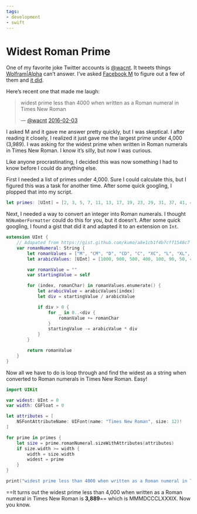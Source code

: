 ```yaml
---
tags:
- development
- swift
---
```


# Widest Roman Prime

One of my favorite joke Twitter accounts is [@wacnt](https://twitter.com/wacnt). It tweets things [Wolfram|Alpha](http://www.wolframalpha.com) can’t answer. I’ve asked [Facebook M](http://www.wired.com/2015/08/facebook-launches-m-new-kind-virtual-assistant/) to figure out a few of them and [it did](https://twitter.com/soffes/status/679015723532947456).

Here’s recent one that made me laugh:

> widest prime less than 4000 when written as a Roman numeral in Times New Roman
>
> — [@wacnt](https://twitter.com/wacnt) [2016-02-03](https://twitter.com/wacnt/status/695034110037757952)

I asked M and it gave me answer pretty quickly, but I was skeptical. I after reading it closely, I realized it just gave me the largest prime under 4,000 (3,989). I was asking for the widest prime when written in Roman numerals in Times New Roman. I know it’s silly, but now I was curious.

Like anyone procrastinating, I decided this was now something I had to know before I could do anything else.

First I needed a list of primes under 4,000. Sure I could calculate this, but I figured this was a task for another time. After some quick googling, I plopped that into my script.

```swift
let primes: [UInt] = [2, 3, 5, 7, 11, 13, 17, 19, 23, 29, 31, 37, 41, 43, 47, 53, 59, 61, 67, 71, 73, 79, 83, 89, 97, 101, 103, 107, 109, 113, 127, 131, 137, 139, 149, 151, 157, 163, 167, 173, 179, 181, 191, 193, 197, 199, 211, 223, 227, 229, 233, 239, 241, 251, 257, 263, 269, 271, 277, 281, 283, 293, 307, 311, 313, 317, 331, 337, 347, 349, 353, 359, 367, 373, 379, 383, 389, 397, 401, 409, 419, 421, 431, 433, 439, 443, 449, 457, 461, 463, 467, 479, 487, 491, 499, 503, 509, 521, 523, 541, 547, 557, 563, 569, 571, 577, 587, 593, 599, 601, 607, 613, 617, 619, 631, 641, 643, 647, 653, 659, 661, 673, 677, 683, 691, 701, 709, 719, 727, 733, 739, 743, 751, 757, 761, 769, 773, 787, 797, 809, 811, 821, 823, 827, 829, 839, 853, 857, 859, 863, 877, 881, 883, 887, 907, 911, 919, 929, 937, 941, 947, 953, 967, 971, 977, 983, 991, 997, 1009, 1013, 1019, 1021, 1031, 1033, 1039, 1049, 1051, 1061, 1063, 1069, 1087, 1091, 1093, 1097, 1103, 1109, 1117, 1123, 1129, 1151, 1153, 1163, 1171, 1181, 1187, 1193, 1201, 1213, 1217, 1223, 1229, 1231, 1237, 1249, 1259, 1277, 1279, 1283, 1289, 1291, 1297, 1301, 1303, 1307, 1319, 1321, 1327, 1361, 1367, 1373, 1381, 1399, 1409, 1423, 1427, 1429, 1433, 1439, 1447, 1451, 1453, 1459, 1471, 1481, 1483, 1487, 1489, 1493, 1499, 1511, 1523, 1531, 1543, 1549, 1553, 1559, 1567, 1571, 1579, 1583, 1597, 1601, 1607, 1609, 1613, 1619, 1621, 1627, 1637, 1657, 1663, 1667, 1669, 1693, 1697, 1699, 1709, 1721, 1723, 1733, 1741, 1747, 1753, 1759, 1777, 1783, 1787, 1789, 1801, 1811, 1823, 1831, 1847, 1861, 1867, 1871, 1873, 1877, 1879, 1889, 1901, 1907, 1913, 1931, 1933, 1949, 1951, 1973, 1979, 1987, 1993, 1997, 1999, 2003, 2011, 2017, 2027, 2029, 2039, 2053, 2063, 2069, 2081, 2083, 2087, 2089, 2099, 2111, 2113, 2129, 2131, 2137, 2141, 2143, 2153, 2161, 2179, 2203, 2207, 2213, 2221, 2237, 2239, 2243, 2251, 2267, 2269, 2273, 2281, 2287, 2293, 2297, 2309, 2311, 2333, 2339, 2341, 2347, 2351, 2357, 2371, 2377, 2381, 2383, 2389, 2393, 2399, 2411, 2417, 2423, 2437, 2441, 2447, 2459, 2467, 2473, 2477, 2503, 2521, 2531, 2539, 2543, 2549, 2551, 2557, 2579, 2591, 2593, 2609, 2617, 2621, 2633, 2647, 2657, 2659, 2663, 2671, 2677, 2683, 2687, 2689, 2693, 2699, 2707, 2711, 2713, 2719, 2729, 2731, 2741, 2749, 2753, 2767, 2777, 2789, 2791, 2797, 2801, 2803, 2819, 2833, 2837, 2843, 2851, 2857, 2861, 2879, 2887, 2897, 2903, 2909, 2917, 2927, 2939, 2953, 2957, 2963, 2969, 2971, 2999, 3001, 3011, 3019, 3023, 3037, 3041, 3049, 3061, 3067, 3079, 3083, 3089, 3109, 3119, 3121, 3137, 3163, 3167, 3169, 3181, 3187, 3191, 3203, 3209, 3217, 3221, 3229, 3251, 3253, 3257, 3259, 3271, 3299, 3301, 3307, 3313, 3319, 3323, 3329, 3331, 3343, 3347, 3359, 3361, 3371, 3373, 3389, 3391, 3407, 3413, 3433, 3449, 3457, 3461, 3463, 3467, 3469, 3491, 3499, 3511, 3517, 3527, 3529, 3533, 3539, 3541, 3547, 3557, 3559, 3571, 3581, 3583, 3593, 3607, 3613, 3617, 3623, 3631, 3637, 3643, 3659, 3671, 3673, 3677, 3691, 3697, 3701, 3709, 3719, 3727, 3733, 3739, 3761, 3767, 3769, 3779, 3793, 3797, 3803, 3821, 3823, 3833, 3847, 3851, 3853, 3863, 3877, 3881, 3889, 3907, 3911, 3917, 3919, 3923, 3929, 3931, 3943]
```

Next, I needed a way to convert an integer into Roman numerals. I thought `NSNumberFormatter` could do this for you, but it doesn’t. After some quick googling, I found a gist that did it and adapted it to an extension on `Int`.

```swift
extension UInt {
	// Adapated from https://gist.github.com/kumo/a8e1cb1f4b7cff1548c7
	var romanNumeral: String {
		let romanValues = ["M", "CM", "D", "CD", "C", "XC", "L", "XL", "X", "IX", "V", "IV", "I"]
		let arabicValues: [UInt] = [1000, 900, 500, 400, 100, 90, 50, 40, 10, 9, 5, 4, 1]

		var romanValue = ""
		var startingValue = self

		for (index, romanChar) in romanValues.enumerate() {
			let arabicValue = arabicValues[index]
			let div = startingValue / arabicValue

			if div > 0 {
				for _ in 0..<div {
					romanValue += romanChar
				}
				startingValue -= arabicValue * div
			}
		}

		return romanValue
	}
}
```

Now all we have to do is loop through and find the widest as a string when converted to Roman numerals in Times New Roman. Easy!

```swift
import UIKit

var widest: UInt = 0
var width: CGFloat = 0

let attributes = [
	NSFontAttributeName: UIFont(name: "Times New Roman", size: 12)!
]

for prime in primes {
	let size = prime.romanNumeral.sizeWithAttributes(attributes)
	if size.width >= width {
		width = size.width
		widest = prime
	}
}

print("widest prime less than 4000 when written as a Roman numeral in Times New Roman: \(widest)")
```

==It turns out the widest prime less than 4,000 when written as a Roman numeral in Times New Roman is **3,889**== which is MMMDCCCLXXXIX. Now you know.
